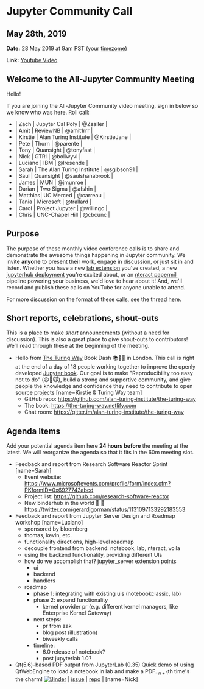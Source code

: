 # Jupyter Community Call

## May 28th, 2019

**Date:** 28 May 2019 at 9am PST (your [timezome](http://arewemeetingyet.com/Los%20Angeles/2019-05-28/09:00/Jupyter%20Community%20Call))

**Link:** [Youtube Video](https://youtu.be/mqZCa8j2K4s)


## Welcome to the All-Jupyter Community Meeting

Hello!

If you are joining the All-Jupyter Community video meeting, sign in below so we know who was here. Roll call:

- | Zach    | Jupyter Cal Poly          | @Zsailer        |
- | Amit    | ReviewNB                  | @amit1rrr       |
- | Kirstie | Alan Turing Institute     | @KirstieJane    |
- | Pete    | Thorn                     | @parente        |
- | Tony    | Quansight                 | @tonyfast       |
- | Nick    | GTRI                      | @bollwyvl       |
- | Luciano | IBM                       | @lresende       |
- | Sarah   | The Alan Turing Institute | @sgibson91      |
- | Saul    | Quansight                 | @saulshanabrook |
- | James   | MUN                       | @jmunroe        |
- | Darian  | Two Sigma                 | @afshin         |
- | Matthias| UC Merced                 | @carreau        |
- | Tania   | Microsoft                 | @trallard       |
- | Carol   | Project Jupyter           | @willingc       |
- | Chris   | UNC-Chapel Hill           | @cbcunc         |

## Purpose

The purpose of these monthly video conference calls is to share and demonstrate the awesome things happening in Jupyter community. We invite **anyone** to present their work, engage in discussion, or just sit in and listen. Whether you have a new [lab extension](https://github.com/jupyterlab) you've created, a new [jupyterhub deployment](https://github.com/jupyterhub) you're excited about, or an [nteract papermill](https://github.com/nteract) pipeline powering your business, we'd love to hear about it! And, we'll  record and publish these calls on YouTube for anyone unable to attend.

For more discussion on the format of these calls, see the thread [here](https://discourse.jupyter.org/t/reviving-the-all-jupyter-team-meetings/423).

## Short reports, celebrations, shout-outs

This is a place to make *short* announcements (without a need for discussion). This is also a great place to give shout-outs to contributors! We’ll read through these at the beginning of the meeting.

* Hello from [The Turing Way](https://github.com/alan-turing-institute/the-turing-way) Book Dash :books::dash::dash: in London. This call is right at the end of a day of 18 people working together to improve the openly developed [Jupyter book](https://github.com/jupyter/jupyter-book/). Our goal is to make "Reproducibility too easy not to do" (:laughing::grimacing::scream_cat:), build a strong and supportive community, and give people the knowledge and confidence they need to contribute to open source projects  [name=Kirstie & Turing Way team]
  * GitHub repo: https://github.com/alan-turing-institute/the-turing-way
  * The book: https://the-turing-way.netlify.com
  * Chat room: https://gitter.im/alan-turing-institute/the-turing-way


## Agenda Items

Add your potential agenda item here **24 hours before** the meeting at the latest. We will reorganize the agenda so that it fits in the 60m meeting slot.

* Feedback and report from Research Software Reactor Sprint [name=Sarah] 
  * Event website: https://www.microsoftevents.com/profile/form/index.cfm?PKformID=0x6927743abcd
  * Project list: https://github.com/research-software-reactor
  * New binderhub in the world :baby: :confetti_ball: https://twitter.com/gerardjgorman/status/1131097133292183553
* Feedback and report from Jupyter Server Design and Roadmap workshop [name=Luciano]
    * sponsored by bloomberg
    * thomas, kevin, etc.
    * functionality directions, high-level roadmap
    * decouple frontend from backend: notebook, lab, nteract, voila
    * using the backend functionality, providing different UIs
    * how do we accomplish that? jupyter_server extension points
        - ui
        - backend
        - handlers
    * roadmap
        * phase 1: integrating with existing uis (notebookclassic, lab)
        * phase 2: expand functionality
            * kernel provider pr (e.g. different kernel managers, like Enterprise Kernel Gateway)
        * next steps: 
            * pr from zak
            * blog post (illustration)
            * biweekly calls
        * timeline:
            * 6.0 release of notebook?
            * post jupyterlab 1.0?
* Qt(5.6)-based PDF output from JupyterLab (0.35) 
  Quick demo of using QtWebEngine to load a notebook in lab and make a PDF. $_{n+1}$th time's the charm! [![Binder](https://mybinder.org/badge_logo.svg)](https://mybinder.org/v2/gh/deathbeds/nbconvert-pdfqt/master?urlpath=lab%2Ftree%2Fnotebooks%2Findex.ipynb) | [issue](https://github.com/jupyter/nbconvert/issues/1031) | [repo](https://github.com/deathbeds/nbconvert-pdfqt) | [name=Nick]
